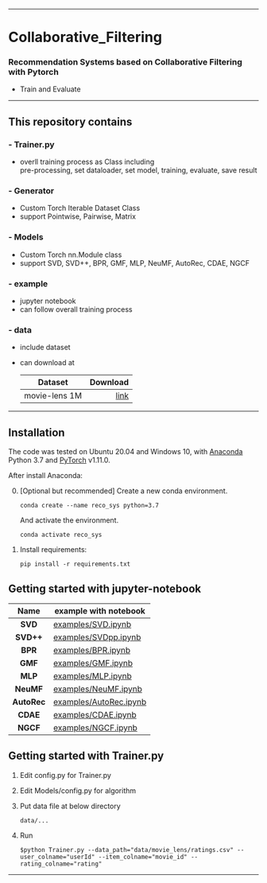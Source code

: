 ***
# Collaborative_Filtering
### Recommendation Systems based on Collaborative Filtering with Pytorch
- Train and Evaluate

***
## This repository contains

### - Trainer.py 
- overll training process as Class including</br>
  pre-processing, set dataloader, set model, training, evaluate, save result

### - Generator
- Custom Torch Iterable Dataset Class
- support Pointwise, Pairwise, Matrix

### - Models
- Custom Torch nn.Module class
- support SVD, SVD++, BPR, GMF, MLP, NeuMF, AutoRec, CDAE, NGCF

### - example
- jupyter notebook
- can follow overall training process

### - data
- include dataset
- can download at

   |Dataset|Download|
   |:---:|---:|
   |movie-lens 1M|[link](https://grouplens.org/datasets/movielens/)|

***
## Installation

The code was tested on Ubuntu 20.04 and Windows 10, with [Anaconda](https://www.anaconda.com/download) Python 3.7 and [PyTorch]((http://pytorch.org/)) v1.11.0.

After install Anaconda:

0. [Optional but recommended] Create a new conda environment. 

    ~~~
    conda create --name reco_sys python=3.7
    ~~~
    And activate the environment.
    
    ~~~
    conda activate reco_sys
    ~~~

1. Install requirements:

    ~~~
    pip install -r requirements.txt
    ~~~


## Getting started with jupyter-notebook
|Name|example with notebook|
|:---:|---|
|**SVD**|[examples/SVD.ipynb](examples/SVD.ipynb)|
|**SVD++**|[examples/SVDpp.ipynb](examples/SVDpp.ipynb)|
|**BPR**|[examples/BPR.ipynb](examples/BPR.ipynb)|
|**GMF**|[examples/GMF.ipynb](examples/GMF.ipynb)|
|**MLP**|[examples/MLP.ipynb](examples/MLP.ipynb)|
|**NeuMF**|[examples/NeuMF.ipynb](examples/NeuMF.ipynb)|
|**AutoRec**|[examples/AutoRec.ipynb](examples/AutoRec.ipynb)|
|**CDAE**|[examples/CDAE.ipynb](examples/CDAE.ipynb)|
|**NGCF**|[examples/NGCF.ipynb](examples/NGCF.ipynb)|


## Getting started with Trainer.py
1. Edit config.py for Trainer.py
   
2. Edit Models/config.py for algorithm

3. Put data file at below directory
   ~~~
   data/...
   ~~~

4. Run
   ~~~
   $python Trainer.py --data_path="data/movie_lens/ratings.csv" --user_colname="userId" --item_colname="movie_id" --rating_colname="rating"
   ~~~

***
